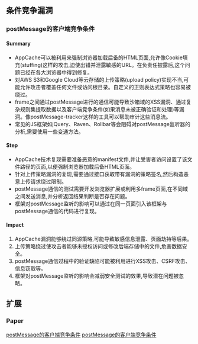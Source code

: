 ## 条件竞争漏洞

### postMessage的客户端竞争条件

#### Summary
- AppCache可以被利用来强制浏览器加载后备的HTML页面,允许像Cookie填充(stuffing)这样的攻击,迫使出错并泄露敏感的URL。在负责任披露后,这个问题已经在各大浏览器中得到修复。
- 对AWS S3和Google Cloud等云存储的上传策略(upload policy)实现不当,可能允许攻击者覆盖任何文件或访问根目录。自定义的正则表达式策略也容易被绕过。
- frame之间通过postMessage进行的通信可能导致沙箱域的XSS漏洞、通过复杂规则集提取数据以及客户端竞争条件(如果消息未被正确验证和处理)等漏洞。像postMessage-tracker这样的工具可以帮助审计这些消息流。
- 常见的JS框架如jQuery、Raven、Rollbar等会阻碍对postMessage监听器的分析,需要使用一些变通方法。

#### Step
- AppCache技术复现需要准备恶意的manifest文件,并让受害者访问设置了该文件路径的页面,以便强制浏览器加载后备HTML页面。
- 针对上传策略漏洞的复现,需要通过接口获取带有漏洞的策略签名,然后构造恶意上传请求绕过限制。
- postMessage通信的测试需要开发浏览器扩展或利用多frame页面,在不同域之间发送消息,并分析返回结果判断是否存在问题。
- 框架对postMessage监听的影响可以通过在同一页面引入该框架与postMessage通信的代码进行复现。

#### Impact
1. AppCache漏洞能够绕过同源策略,可能导致敏感信息泄露、页面劫持等后果。
2. 上传策略绕过使攻击者能够未授权访问或修改后端存储中的文件,危害数据安全。
3. postMessage通信过程中的验证缺陷可能被利用进行XSS攻击、CSRF攻击、信息窃取等。
4. 框架对postMessage监听的影响会减弱安全测试的效果,导致潜在问题被忽略。


## 扩展
### Paper
[postMessage的客户端竞争条件](https://speakerdeck.com/fransrosen/owasp-appseceu-2018-attacking-modern-web-technologies?slide=6)
[postMessage的客户端竞争条件](../media/Appsec-Modern-copy.md)
